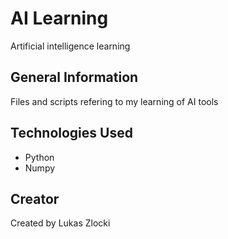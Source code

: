 # AI Learning

Artificial intelligence learning


## General Information

Files and scripts refering to my learning of AI tools


## Technologies Used

* Python
* Numpy


## Creator

Created by Lukas Zlocki  
